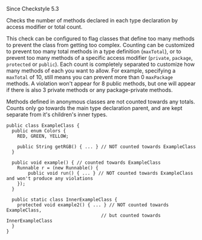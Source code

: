 Since Checkstyle 5.3

Checks the number of methods declared in each type declaration by access modifier or total count.

This check can be configured to flag classes that define too many methods to prevent the class from getting too complex. Counting can be customized to prevent too many total methods in a type definition (`maxTotal`), or to prevent too many methods of a specific access modifier (`private`, `package`, `protected` or `public`). Each count is completely separated to customize how many methods of each you want to allow. For example, specifying a `maxTotal` of 10, still means you can prevent more than 0 `maxPackage` methods. A violation won't appear for 8 public methods, but one will appear if there is also 3 private methods or any package-private methods.

Methods defined in anonymous classes are not counted towards any totals. Counts only go towards the main type declaration parent, and are kept separate from it's children's inner types.

    public class ExampleClass {
      public enum Colors {
        RED, GREEN, YELLOW;
    
        public String getRGB() { ... } // NOT counted towards ExampleClass
      }
    
      public void example() { // counted towards ExampleClass
        Runnable r = (new Runnable() {
            public void run() { ... } // NOT counted towards ExampleClass and won't produce any violations
        });
      }
    
      public static class InnerExampleClass {
        protected void example2() { ... } // NOT counted towards ExampleClass,
                                       // but counted towards InnerExampleClass
      }
    }